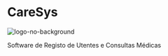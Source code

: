 # CareSys
![logo-no-background](https://github.com/Team-Maravilha/CareSys/assets/48965255/15509374-cac7-4673-99de-b99e39884b3e)

Software de Registo de Utentes e Consultas Médicas
